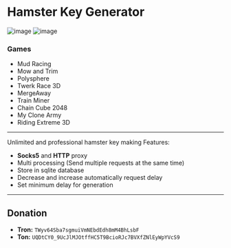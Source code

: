 # Hamster Key Generator
![image](https://github.com/user-attachments/assets/5b5d00da-2ec3-4ee6-b35a-169cfb60f991)
![image](https://github.com/user-attachments/assets/f572ba04-ce64-4e5c-820d-6fc3dccb342e)


### Games
- Mud Racing
- Mow and Trim
- Polysphere
- Twerk Race 3D
- MergeAway
- Train Miner
- Chain Cube 2048
- My Clone Army
- Riding Extreme 3D

---
Unlimited and professional hamster key making
Features:
- **Socks5** and **HTTP** proxy
- Multi processing (Send multiple requests at the same time)
- Store in sqlite database
- Decrease and increase automatically request delay
- Set minimum delay for generation

---
## Donation
- **Tron:** `TWyv64Sba7sgmuiVmNEbdEdh8mM4BhLsbF`
- **Ton:** `UQDtCY0_9UcJlMJOtffHC5T9BcioRJc7BVXfZNlEyWpYVcS9`
